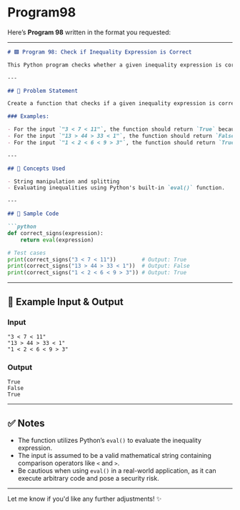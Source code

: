 # Program98
Here’s **Program 98** written in the format you requested:

---

```markdown
# 🟩 Program 98: Check if Inequality Expression is Correct

This Python program checks whether a given inequality expression is correct. It returns `True` if the expression is valid, and `False` otherwise.

---

## 📌 Problem Statement

Create a function that checks if a given inequality expression is correct. The input is a string with comparison operators like `<` and `>`, and the program should evaluate whether the inequality holds true.

### Examples:

- For the input `"3 < 7 < 11"`, the function should return `True` because the inequality holds (`3 < 7` and `7 < 11`).
- For the input `"13 > 44 > 33 < 1"`, the function should return `False` because `13 > 44` is false.
- For the input `"1 < 2 < 6 < 9 > 3"`, the function should return `True` because the inequality holds.

---

## 🧠 Concepts Used

- String manipulation and splitting
- Evaluating inequalities using Python's built-in `eval()` function.

---

## 🧪 Sample Code

```python
def correct_signs(expression):
    return eval(expression)

# Test cases
print(correct_signs("3 < 7 < 11"))        # Output: True
print(correct_signs("13 > 44 > 33 < 1"))  # Output: False
print(correct_signs("1 < 2 < 6 < 9 > 3")) # Output: True
```

---

## 🎯 Example Input & Output

### Input

```
"3 < 7 < 11"
"13 > 44 > 33 < 1"
"1 < 2 < 6 < 9 > 3"
```

### Output

```
True
False
True
```

---

## ✅ Notes

- The function utilizes Python’s `eval()` to evaluate the inequality expression.
- The input is assumed to be a valid mathematical string containing comparison operators like `<` and `>`.
- Be cautious when using `eval()` in a real-world application, as it can execute arbitrary code and pose a security risk.

---

Let me know if you'd like any further adjustments! ✨

```
